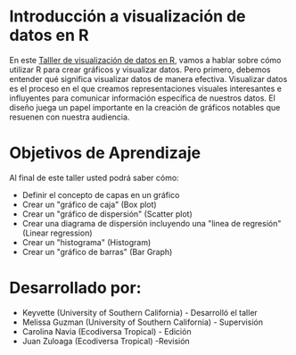 # Introducción a visualización de datos en R
En este [Talller de visualización de datos en R](https://juanzuloaga.github.io/IntroR_Plots/IntroR_Plots.html), vamos a hablar sobre cómo utilizar R para crear gráficos y visualizar datos. Pero primero, debemos entender qué significa visualizar datos de manera efectiva. Visualizar datos es el proceso en el que creamos representaciones visuales interesantes e influyentes para comunicar información específica de nuestros datos. El diseño juega un papel importante en la creación de gráficos notables que resuenen con nuestra audiencia.


# Objetivos de Aprendizaje

Al final de este taller usted podrá saber cómo:

- Definir el concepto de capas en un gráfico
- Crear un "gráfico de caja" (Box plot)
- Crear un "gráfico de dispersión" (Scatter plot)
- Crear una diagrama de dispersión incluyendo una "linea de regresión" (Linear regression)
- Crear un "histograma" (Histogram)
- Crear un "gráfico de barras" (Bar Graph)

# Desarrollado por:
+ Keyvette (University of Southern California) - Desarrolló el taller
+ Melissa Guzman (University of Southern California) - Supervisión
+ Carolina Navia (Ecodiversa Tropical) - Edición
+ Juan Zuloaga (Ecodiversa Tropical) -Revisión
